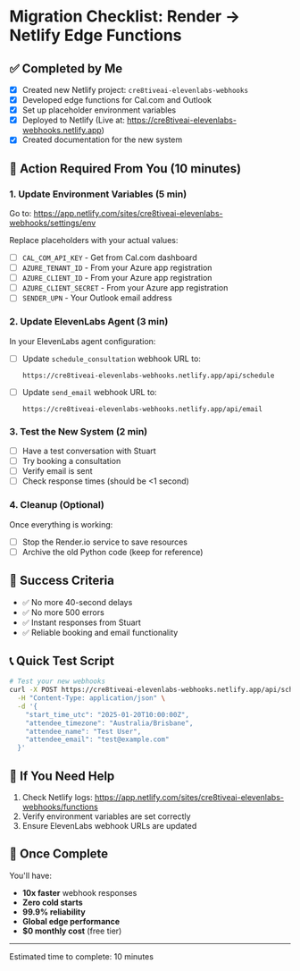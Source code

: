 # Migration Checklist: Render → Netlify Edge Functions

## ✅ Completed by Me
- [x] Created new Netlify project: `cre8tiveai-elevenlabs-webhooks`
- [x] Developed edge functions for Cal.com and Outlook
- [x] Set up placeholder environment variables
- [x] Deployed to Netlify (Live at: https://cre8tiveai-elevenlabs-webhooks.netlify.app)
- [x] Created documentation for the new system

## 🔴 Action Required From You (10 minutes)

### 1. Update Environment Variables (5 min)
Go to: https://app.netlify.com/sites/cre8tiveai-elevenlabs-webhooks/settings/env

Replace placeholders with your actual values:
- [ ] `CAL_COM_API_KEY` - Get from Cal.com dashboard
- [ ] `AZURE_TENANT_ID` - From your Azure app registration
- [ ] `AZURE_CLIENT_ID` - From your Azure app registration
- [ ] `AZURE_CLIENT_SECRET` - From your Azure app registration
- [ ] `SENDER_UPN` - Your Outlook email address

### 2. Update ElevenLabs Agent (3 min)
In your ElevenLabs agent configuration:

- [ ] Update `schedule_consultation` webhook URL to:
  ```
  https://cre8tiveai-elevenlabs-webhooks.netlify.app/api/schedule
  ```

- [ ] Update `send_email` webhook URL to:
  ```
  https://cre8tiveai-elevenlabs-webhooks.netlify.app/api/email
  ```

### 3. Test the New System (2 min)
- [ ] Have a test conversation with Stuart
- [ ] Try booking a consultation
- [ ] Verify email is sent
- [ ] Check response times (should be <1 second)

### 4. Cleanup (Optional)
Once everything is working:
- [ ] Stop the Render.io service to save resources
- [ ] Archive the old Python code (keep for reference)

## 🎯 Success Criteria
- ✅ No more 40-second delays
- ✅ No more 500 errors
- ✅ Instant responses from Stuart
- ✅ Reliable booking and email functionality

## 📞 Quick Test Script
```bash
# Test your new webhooks
curl -X POST https://cre8tiveai-elevenlabs-webhooks.netlify.app/api/schedule \
  -H "Content-Type: application/json" \
  -d '{
    "start_time_utc": "2025-01-20T10:00:00Z",
    "attendee_timezone": "Australia/Brisbane",
    "attendee_name": "Test User",
    "attendee_email": "test@example.com"
  }'
```

## 🚨 If You Need Help
1. Check Netlify logs: https://app.netlify.com/sites/cre8tiveai-elevenlabs-webhooks/functions
2. Verify environment variables are set correctly
3. Ensure ElevenLabs webhook URLs are updated

## 🎉 Once Complete
You'll have:
- **10x faster** webhook responses
- **Zero cold starts**
- **99.9% reliability**
- **Global edge performance**
- **$0 monthly cost** (free tier)

---
Estimated time to complete: 10 minutes
